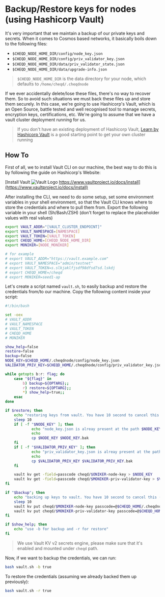 # Backup/Restore keys for nodes (using Hashicorp Vault)

It's very important that we maintain a backup of our private keys and secrets. When it comes to Cosmos based networks,
it basically boils down to the following files:

* `$CHEQD_NODE_HOME_DIR/config/node_key.json`
* `$CHEQD_NODE_HOME_DIR/config/priv_validator_key.json`
* `$CHEQD_NODE_HOME_DIR/data/priv_validator_state.json`
* `$CHEQD_NODE_HOME_DIR/data/upgrade-info.json`

> `$CHEQD_NODE_HOME_DIR` is the data directory for your node, which defaults to `/home/cheqd/.cheqdnode`

If we ever accidentally delete/lose these files, there's no way to recover them. So to avoid such situations we must
back these files up and store them securely. In this case, we're going to use Hashicorp's Vault,
which is an Open Source, battle tested and well recognised tool to manage secrets, encryption keys, certifications, etc.
We're going to assume that we have a vault cluster deployment running for us.

> If you don't have an existing deployment of Hashicorp Vault, [Learn by Hashicorp Vault](https://learn.hashicorp.com/vault)
is a good starting point to get your own cluster running

## How To

First of all, we to install Vault CLI on our machine, the best way to do this is by following the guide on Hashicorp's Website:

[Install Vault ![Vault Logo](https://www.google.com/s2/favicons?domain_url=https%3A%2F%2Fwww.vaultproject.io%2Fdocs%2Finstall)
https://www.vaultproject.io/docs/install](https://www.vaultproject.io/docs/install)

After installing the CLI, we need to do some setup, set some environment variables in your shell environment, so that
the Vault CLI knows where to store the credentials and where to pull them from. Export the following variable in your
shell (Sh/Bash/ZSH) (don't forget to replace the placeholder values with real values)

```bash
export VAULT_ADDR="[VAULT_CLUSTER_ENDPOINT]"
export VAULT_NAMESPACE=[NAMESPACE]
export VAULT_TOKEN=[VAULT_TOKEN]
export CHEQD_HOME=[CHEQD_NODE_HOME_DIR]
export MONIKER=[NODE_MONIKER]
```

```bash
# for example
# export VAULT_ADDR="https://vault.example.com"
# export VAULT_NAMESPACE="admin/testnet"
# export VAULT_TOKEN=s.slkjaklfjsdf98dfsd7sd.lskdj
# export CHEQD_HOME=/cheqd
# export MONIKER=seed1-ap
```

Let's create a script named `vault.sh`, to easily backup and restore the credentials from/to our machine. Copy the
following content inside your script:

```bash
#!/bin/bash

set -oex
# VAULT_ADDR
# VAULT_NAMESPACE
# VAULT_TOKEN
# CHEQD_HOME
# MONIKER

show_help=false
restore=false
backup=false
NODE_KEY=$CHEQD_HOME/.cheqdnode/config/node_key.json
VALIDATOR_PRIV_KEY=$CHEQD_HOME/.cheqdnode/config/priv_validator_key.json

while getopts b:r: flag; do
    case "${flag}" in
        b) backup=${OPTARG};;
        r) restore=${OPTARG};;
        *) show_help=true;;
    esac
done

if $restore; then
    echo "restoring keys from vault. You have 10 second to cancel this (use CTRL+c)"
    sleep 10
    if [ -f "$NODE_KEY" ]; then
            echo "node_key.json is alreay present at the path $NODE_KEY, creating a backup"
            echo
            cp $NODE_KEY $NODE_KEY.bak
    fi
    if [ -f "$VALIDATOR_PRIV_KEY" ]; then
            echo "priv_validator_key.json is alreay present at the path $VALIDATOR_PRIV_KEY, creating a backup"
            echo
            cp $VALIDATOR_PRIV_KEY $VALIDATOR_PRIV_KEY.bak
    fi

    vault kv get -field=passcode cheqd/$ONIKER-node-key > $NODE_KEY
    vault kv get -field=passcode cheqd/$MONIKER-priv-validator-key > $VALIDATOR_PRIV_KEY
fi

if "$backup"; then
    echo "backing up keys to vault. You have 10 second to cancel this (use CTRL+c)"
    sleep 10
    vault kv put cheqd/$MONIKER-node-key passcode=@$CHEQD_HOME/.cheqdnode/config/node_key.json
    vault kv put cheqd/$MONIKER-priv-validator-key passcode=@$CHEQD_HOME/.cheqdnode/config/priv_validator_key.json
fi

if $show_help; then
    echo "use -b for backup and -r for restore"
fi
```

> We use Vault KV v2 secrets engine, please make sure that it's enabled and mounted under `cheqd` path.

Now, if we want to backup the credentials, we can run:

```bash
bash vault.sh -b true
```

To restore the credentials (assuming we already backed them up previously):

```bash
bash vault.sh -r true
```
